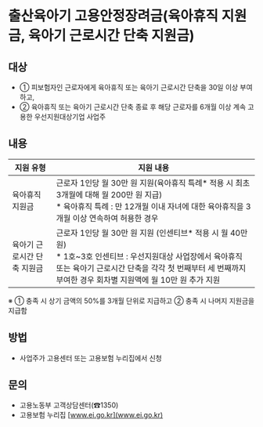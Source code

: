 # 출산육아기 고용안정장려금(육아휴직 지원금, 육아기 근로시간 단축 지원금)

## 대상
- ① 피보험자인 근로자에게 육아휴직 또는 육아기 근로시간 단축을 30일 이상 부여하고,
- ② 육아휴직 또는 육아기 근로시간 단축 종료 후 해당 근로자를 6개월 이상 계속 고용한 우선지원대상기업 사업주

## 내용

| 지원 유형 | 지원 내용 |
|------------|------------|
| 육아휴직 지원금 | 근로자 1인당 월 30만 원 지원(육아휴직 특례* 적용 시 최초 3개월에 대해 월 200만 원 지급)<br>* 육아휴직 특례 : 만 12개월 이내 자녀에 대한 육아휴직을 3개월 이상 연속하여 허용한 경우 |
| 육아기 근로시간 단축 지원금 | 근로자 1인당 월 30만 원 지원 (인센티브* 적용 시 월 40만 원) <br>* 1호~3호 인센티브 : 우선지원대상 사업장에서 육아휴직 또는 육아기 근로시간 단축을 각각 첫 번째부터 세 번째까지 부여한 경우 회차별 지원액에 월 10만 원 추가 지원 |

※ ① 충족 시 상기 금액의 50%를 3개월 단위로 지급하고 ② 충족 시 나머지 지원금을 지급함

## 방법
- 사업주가 고용센터 또는 고용보험 누리집에서 신청

## 문의
- 고용노동부 고객상담센터(☎1350)
- 고용보험 누리집 [www.ei.go.kr](www.ei.go.kr)
